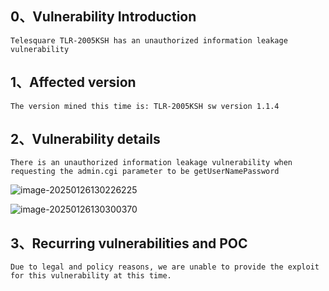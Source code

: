## 0、Vulnerability Introduction

```
Telesquare TLR-2005KSH has an unauthorized information leakage vulnerability
```

## 1、Affected version

```
The version mined this time is: TLR-2005KSH sw version 1.1.4
```

## 2、Vulnerability details

```
There is an unauthorized information leakage vulnerability when requesting the admin.cgi parameter to be getUserNamePassword
```

![image-20250126130226225](D:\Desktop\Telesquare\1\image-20250126130226225.png)

![image-20250126130300370](D:\Desktop\Telesquare\1\image-20250126130300370.png)

## 3、Recurring vulnerabilities and POC

```
Due to legal and policy reasons, we are unable to provide the exploit for this vulnerability at this time.
```